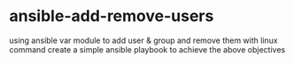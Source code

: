 # ansible-add-remove-users
using ansible var module to add user & group and remove them with linux command
create a simple ansible playbook to achieve the above objectives
